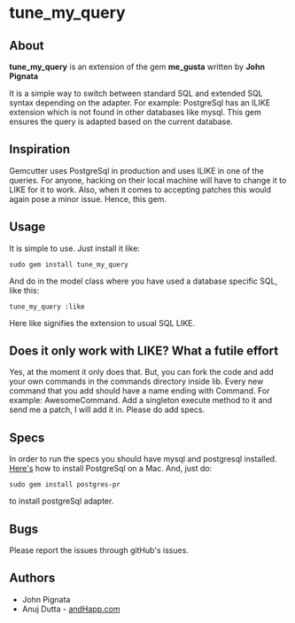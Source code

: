 tune_my_query
============

About
-----
**tune_my_query** is an extension of the gem **me_gusta** written by **John Pignata**

It is a simple way to switch between standard SQL and extended SQL syntax depending on the adapter. For example: PostgreSql has an ILIKE extension which is not found in other databases like mysql. This gem ensures the query is adapted based on the current database. 


Inspiration
-----------
Gemcutter uses PostgreSql in production and uses ILIKE in one of the queries. For anyone, hacking on their local machine will have to change it to LIKE for it to work. Also, when it comes to accepting patches this would again pose a minor issue. Hence, this gem.


Usage
-----

It is simple to use. Just install it like:

    sudo gem install tune_my_query

And do in the model class where you have used a database specific SQL, like this:

    tune_my_query :like

Here like signifies the extension to usual SQL LIKE.


Does it only work with LIKE? What a futile effort
-------------------------------------------------
Yes, at the moment it only does that. But, you can fork the code and add your own commands in the commands directory inside lib. Every new command that you add should have a name ending with Command. For example: AwesomeCommand. Add a singleton execute method to it and send me a patch, I will add it in. Please do add specs. 


Specs
-----
In order to run the specs you should have mysql and postgresql installed. [Here's](http://developer.apple.com/internet/opensource/postgres.html) how to install PostgreSql on a Mac. And, just do:

    sudo gem install postgres-pr

to install postgreSql adapter. 


Bugs
----

Please report the issues through gitHub's issues.


Authors
-------
* John Pignata
* Anuj Dutta - [andHapp.com](http://www.andhapp.com/blog)